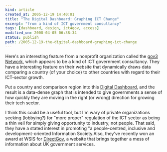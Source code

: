 ```yaml
---
kind: article
created_at: 2005-12-19 14:40:01
title: "The Digital Dashboard: Graphing ICT Change"
excerpt: "from a kind of ICT government consultancy"
tags: [dashboard, design, ict4gov, access]
modified_on: 2008-04-05 06:38:34
status: publish 
path: /2005-12-19-the-digital-dashboard-graphing-ict-change
---
```


Here's an interesting feature from a nonprofit organization called the <a href="http://public.gov3.net/public_pages/limited/default.htm">gov3 Network</a>, which appears to be a kind of ICT government consultancy. They have a interesting feature on their website that dynamically draws data comparing a country (of your choice) to other countries with regard to their ICT-sector growth. 

Put a country and comparison region into this <a href="http://public.gov3.net/public_pages/limited/research/benchmarking/gov3_digital_dashboard.htm">Digital Dashboard</a>, and the result is a data-dense graph that is intended to give governments a sense of how quickly they are moving in the right (or wrong) direction for growing their tech sector. 

I think this could be a useful tool, but I'm wary of private organizations seeking (lobbying?) for "more proper" regulation of the ICT sector as being a thin veil for simply giving opportunity to industry, not people. That said, they have a stated interest in promoting "a people-centred, inclusive and development-oriented Information Society.Also, they've recently won an award at WSIS for <a href="http://www.direct.gov.uk/Homepage/fs/en">DirectGov</a>, a website that brings together a mess of information about UK government services. 





